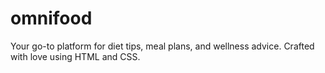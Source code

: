 # omnifood
Your go-to platform for diet tips, meal plans, and wellness advice. Crafted with love using HTML and CSS.

